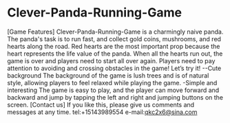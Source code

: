 # Clever-Panda-Running-Game
 [Game Features]  Clever-Panda-Running-Game is a charmingly naive panda. The panda's task is to run fast, and collect gold coins, mushrooms, and red hearts along the road. Red hearts are the most important prop because the heart represents the life value of the panda. When all the hearts run out, the game is over and players need to start all over again.  Players need to pay attention to avoiding and crossing obstacles in the game! Let’s try it!  --Cute background The background of the game is lush trees and is of natural style, allowing players to feel relaxed  while playing the game.  -Simple and interesting The game is easy to play, and the player can move forward and backward and jump by tapping the left and right and jumping buttons on the screen.  [Contact us] If you like this, please give us comments and messages at any time.
tel:+15143989554
e-mail:qkc2x6@sina.com
